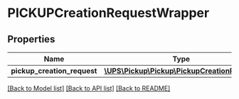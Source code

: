 # PICKUPCreationRequestWrapper

## Properties
Name | Type | Description | Notes
------------ | ------------- | ------------- | -------------
**pickup_creation_request** | [**\UPS\Pickup\Pickup\PickupCreationRequest**](PickupCreationRequest.md) |  | 

[[Back to Model list]](../../README.md#documentation-for-models) [[Back to API list]](../../README.md#documentation-for-api-endpoints) [[Back to README]](../../README.md)

